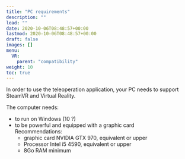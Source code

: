 ```yaml
---
title: "PC requirements"
description: ""
lead: ""
date: 2020-10-06T08:48:57+00:00
lastmod: 2020-10-06T08:48:57+00:00
draft: false
images: []
menu:
  VR:
    parent: "compatibility"
weight: 10
toc: true
---
```


In order to use the teleoperation application, your PC needs to support SteamVR and Virtual Reality.  

The computer needs:  
* to run on Windows (10 ?)
* to be powerful and equipped with a graphic card  
  Recommendations:
  * graphic card NVIDIA GTX 970, equivalent or upper
  * Processor Intel i5 4590, equivalent or upper
  * 8Go RAM minimum